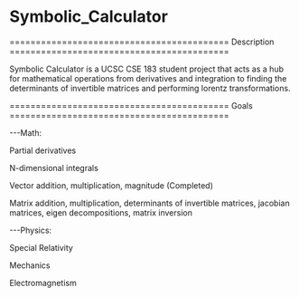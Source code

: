 # Symbolic_Calculator
========================================== Description ==========================================

Symbolic Calculator is a UCSC CSE 183 student project that acts as a hub for mathematical operations from derivatives and integration to finding the determinants of invertible matrices and performing lorentz transformations.

========================================== Goals ==========================================

---Math:

Partial derivatives

N-dimensional integrals

Vector addition, multiplication, magnitude (Completed)

Matrix addition, multiplication, determinants of invertible matrices, jacobian matrices, eigen decompositions, matrix inversion


---Physics:

Special Relativity

Mechanics

Electromagnetism
